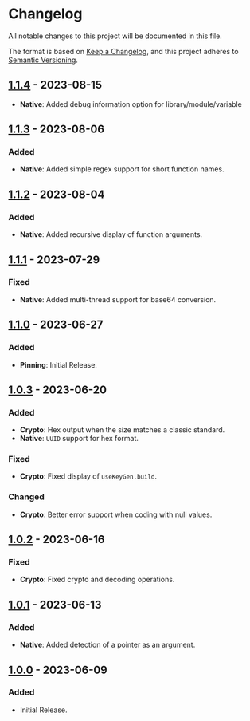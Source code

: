 # Changelog

All notable changes to this project will be documented in this file.

The format is based on [Keep a Changelog](https://keepachangelog.com/en/1.0.0/), and this project adheres
to [Semantic Versioning](https://semver.org/spec/v2.0.0.html).

## [1.1.4] - 2023-08-15

- **Native**: Added debug information option for library/module/variable

## [1.1.3] - 2023-08-06

### Added

- **Native**: Added simple regex support for short function names.

## [1.1.2] - 2023-08-04

### Added

- **Native**: Added recursive display of function arguments.

## [1.1.1] - 2023-07-29

### Fixed

- **Native**: Added multi-thread support for base64 conversion.

## [1.1.0] - 2023-06-27

### Added

- **Pinning**: Initial Release.

## [1.0.3] - 2023-06-20

### Added

- **Crypto**: Hex output when the size matches a classic standard.
- **Native**: `UUID` support for hex format.

### Fixed

- **Crypto**: Fixed display of `useKeyGen.build`.

### Changed

- **Crypto**: Better error support when coding with null values.

## [1.0.2] - 2023-06-16

### Fixed

- **Crypto**: Fixed crypto and decoding operations.

## [1.0.1] - 2023-06-13

### Added

- **Native**: Added detection of a pointer as an argument.

## [1.0.0] - 2023-06-09

### Added

- Initial Release.

[1.1.4]: https://github.com/hyugogirubato/Frida-CodeShare/releases/tag/v1.1.4
[1.1.3]: https://github.com/hyugogirubato/Frida-CodeShare/releases/tag/v1.1.3
[1.1.2]: https://github.com/hyugogirubato/Frida-CodeShare/releases/tag/v1.1.2
[1.1.1]: https://github.com/hyugogirubato/Frida-CodeShare/releases/tag/v1.1.1
[1.1.0]: https://github.com/hyugogirubato/Frida-CodeShare/releases/tag/v1.1.0
[1.0.3]: https://github.com/hyugogirubato/Frida-CodeShare/releases/tag/v1.0.3
[1.0.2]: https://github.com/hyugogirubato/Frida-CodeShare/releases/tag/v1.0.2
[1.0.1]: https://github.com/hyugogirubato/Frida-CodeShare/releases/tag/v1.0.1
[1.0.0]: https://github.com/hyugogirubato/Frida-CodeShare/releases/tag/v1.0.0
